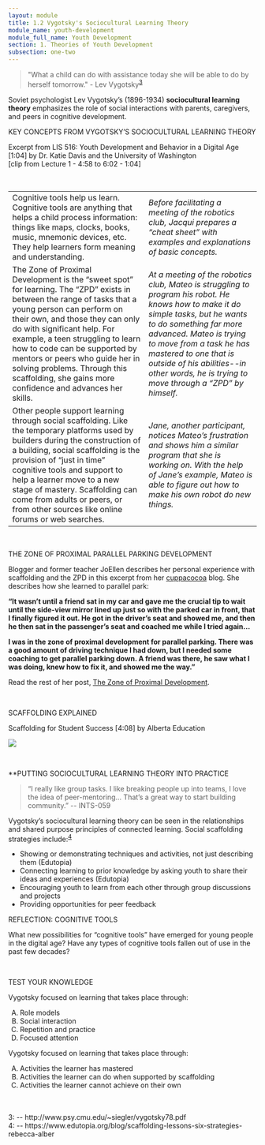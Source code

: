 ```yaml
---
layout: module
title: 1.2 Vygotsky's Sociocultural Learning Theory
module_name: youth-development
module_full_name: Youth Development
section: 1. Theories of Youth Development
subsection: one-two
---
```


>"What a child can do with assistance today she will be able to do by herself tomorrow." - Lev Vygotsky<sup>[3](#fn3)</sup> 

Soviet psychologist Lev Vygotsky’s (1896-1934) **sociocultural learning theory** emphasizes the role of social interactions with parents, caregivers, and peers in cognitive development.

<div class="explanatory">  
  <p><span class="box-title">KEY CONCEPTS FROM VYGOTSKY’S SOCIOCULTURAL LEARNING THEORY</span></p> 
<p>Excerpt from LIS 516: Youth Development and Behavior in a Digital Age [1:04] by Dr. Katie Davis and the University of Washington 
  <br>
[clip from Lecture 1 - 4:58 to 6:02 - 1:04]

</p> 
  </div>
<br>

<table> 
  <tr><td>Cognitive tools help us learn. Cognitive tools are anything that helps a child process information: things like maps, clocks, books, music, mnemonic devices, etc. They help learners form meaning and understanding.</td><td><i>Before facilitating a meeting of the robotics club, Jacqui prepares a “cheat sheet” with examples and explanations of basic concepts. </i></td></tr> 

  <tr><td>The Zone of Proximal Development is the “sweet spot” for learning. The “ZPD” exists in between the range of tasks that a young person can perform on their own, and those they can only do with significant help. For example, a teen struggling to learn how to code can be supported by mentors or peers who guide her in solving problems. Through this scaffolding, she gains more confidence and advances her skills.</td><td><i>At a meeting of the robotics club, Mateo is struggling to program his robot. He knows how to make it do simple tasks, but he wants to do something far more advanced. Mateo is trying to move from a task he has mastered to one that is outside of his abilities--in other words, he is trying to move through a “ZPD” by himself. </i></td></tr> 

  <tr><td>Other people support learning through social scaffolding. Like the temporary platforms used by builders during the construction of a building, social scaffolding is the provision of “just in time” cognitive tools and support to help a learner move to a new stage of mastery. Scaffolding can come from adults or peers, or from other sources like online forums or web searches.</td><td><i>Jane, another participant, notices Mateo’s frustration and shows him a similar program that she is working on. With the help of Jane’s example, Mateo is able to figure out how to make his own robot do new things. </i></td></tr> 
</table>
<br>
<div class="case_study_box">  

<p><span class="box-title">THE ZONE OF PROXIMAL PARALLEL PARKING DEVELOPMENT</span></p> 

<p>Blogger and former teacher JoEllen describes her personal experience with scaffolding and the ZPD in this excerpt from her <a href="http://www.cuppacocoa.com/">cuppacocoa</a> blog. She describes how she learned to parallel park:  

<b>“It wasn’t until a friend sat in my car and gave me the crucial tip to wait until the side-view mirror lined up just so with the parked car in front, that I finally figured it out. He got in the driver’s seat and showed me, and then he then sat in the passenger’s seat and coached me while I tried again... <br>

I was in the zone of proximal development for parallel parking. There was a good amount of driving technique I had down, but I needed some coaching to get parallel parking down. A friend was there, he saw what I was doing, knew how to fix it, and showed me the way.”</b><br>

Read the rest of her post, <a href="http://www.cuppacocoa.com/the-zone-of-proximal-development/">The Zone of Proximal Development</a>.</p>  
</div> 
<br>

<div class="explanatory">  
  <p><span class="box-title">SCAFFOLDING EXPLAINED</span></p> 
  <p>Scaffolding for Student Success [4:08] by Alberta Education</p>
  <p><span><a href="https://youtu.be/CTR_snb-0nQ” target="_blank"><img src="https://img.youtube.com/vi/CTR_snb-0nQ/0.jpg"/></a></span>
</p> 
</div>
<br>

**PUTTING SOCIOCULTURAL LEARNING THEORY INTO PRACTICE 

>“I really like group tasks. I like breaking people up into teams, I love the idea of peer-mentoring… That’s a great way to start building community.” -- INTS-059 

Vygotsky’s sociocultural learning theory can be seen in the relationships and shared purpose principles of connected learning. Social scaffolding strategies include:<sup>[4](#fn4)</sup>  

- Showing or demonstrating techniques and activities, not just describing them (Edutopia) 
- Connecting learning to prior knowledge by asking youth to share their ideas and experiences (Edutopia) 
- Encouraging youth to learn from each other through group discussions and projects 
- Providing opportunities for peer feedback     

<div class="reflection"> 

  <p><span class="box-title">REFLECTION: COGNITIVE TOOLS</span></p> 

  <p>What new possibilities for “cognitive tools” have emerged for young people in the digital age? Have any types of cognitive tools fallen out of use in the past few decades? </p>
</div>
<br>

<div class="reflection"> 

  <p><span class="box-title">TEST YOUR KNOWLEDGE</span></p> 

  <p>Vygotsky focused on learning that takes place through:</p> 
  <ol type="A">
  <li>Role models</li>
  <li>Social interaction</li>
  <li>Repetition and practice</li>
  <li>Focused attention</li>
  </ol>
  <p>Vygotsky focused on learning that takes place through:</p> 
  <ol type="A">
  <li>Activities the learner has mastered</li>
  <li>Activities the learner can do when supported by scaffolding</li>
  <li>Activities the learner cannot achieve on their own</li>
  </ol>
</div>


<br>
<br>
<a name="fn3">3</a>:  -- http://www.psy.cmu.edu/~siegler/vygotsky78.pdf
<br>  
<a name="fn4">4</a>:  -- https://www.edutopia.org/blog/scaffolding-lessons-six-strategies-rebecca-alber
